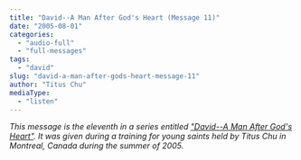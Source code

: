 ```yaml
---
title: "David--A Man After God's Heart (Message 11)"
date: "2005-08-01"
categories: 
  - "audio-full"
  - "full-messages"
tags: 
  - "david"
slug: "david-a-man-after-gods-heart-message-11"
author: "Titus Chu"
mediaType: 
  - "listen"
---
```


_This message is the eleventh in a series entitled ["David--A Man After God's Heart"](https://www.asweetsavor.org/conference-david). It was given during a training for young saints held by Titus Chu in Montreal, Canada during the summer of 2005._
